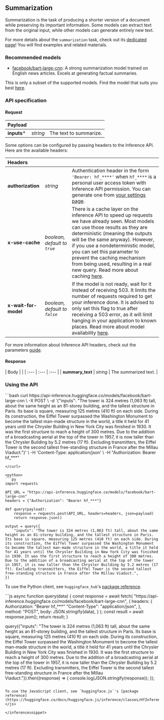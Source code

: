 ## Summarization

Summarization is the task of producing a shorter version of a document while preserving its important information. Some models can extract text from the original input, while other models can generate entirely new text.

<Tip>

For more details about the `summarization` task, check out its [dedicated page](https://huggingface.co/tasks/summarization)! You will find examples and related materials.

</Tip>

### Recommended models

- [facebook/bart-large-cnn](https://huggingface.co/facebook/bart-large-cnn): A strong summarization model trained on English news articles. Excels at generating factual summaries.

This is only a subset of the supported models. Find the model that suits you best [here](https://huggingface.co/models?inference=warm&pipeline_tag=summarization&sort=trending).

### API specification

#### Request

| Payload |  |  |
| :--- | :--- | :--- |
| **inputs*** | _string_ | The text to summarize. |


Some options can be configured by passing headers to the Inference API. Here are the available headers:

| Headers |   |    |
| :--- | :--- | :--- |
| **authorization** | _string_ | Authentication header in the form `'Bearer: hf_****'` when `hf_****` is a personal user access token with Inference API permission. You can generate one from [your settings page](https://huggingface.co/settings/tokens). |
| **x-use-cache** | _boolean, default to `true`_ | There is a cache layer on the inference API to speed up requests we have already seen. Most models can use those results as they are deterministic (meaning the outputs will be the same anyway). However, if you use a nondeterministic model, you can set this parameter to prevent the caching mechanism from being used, resulting in a real new query. Read more about caching [here](../parameters#caching]). |
| **x-wait-for-model** | _boolean, default to `false`_ | If the model is not ready, wait for it instead of receiving 503. It limits the number of requests required to get your inference done. It is advised to only set this flag to true after receiving a 503 error, as it will limit hanging in your application to known places. Read more about model availability [here](../overview#eligibility]). |

For more information about Inference API headers, check out the parameters [guide](../parameters).

#### Response

| Body |  |
| :--- | :--- | :--- |
| **summary_text** | _string_ | The summarized text. |


### Using the API


<inferencesnippet>

<curl>
```bash
curl https://api-inference.huggingface.co/models/facebook/bart-large-cnn \
	-X POST \
	-d '{"inputs": "The tower is 324 metres (1,063 ft) tall, about the same height as an 81-storey building, and the tallest structure in Paris. Its base is square, measuring 125 metres (410 ft) on each side. During its construction, the Eiffel Tower surpassed the Washington Monument to become the tallest man-made structure in the world, a title it held for 41 years until the Chrysler Building in New York City was finished in 1930. It was the first structure to reach a height of 300 metres. Due to the addition of a broadcasting aerial at the top of the tower in 1957, it is now taller than the Chrysler Building by 5.2 metres (17 ft). Excluding transmitters, the Eiffel Tower is the second tallest free-standing structure in France after the Millau Viaduct."}' \
	-H 'Content-Type: application/json' \
	-H "Authorization: Bearer hf_***"

```
</curl>

<python>
```py
import requests

API_URL = "https://api-inference.huggingface.co/models/facebook/bart-large-cnn"
headers = {"Authorization": "Bearer hf_***"}

def query(payload):
	response = requests.post(API_URL, headers=headers, json=payload)
	return response.json()
	
output = query({
	"inputs": "The tower is 324 metres (1,063 ft) tall, about the same height as an 81-storey building, and the tallest structure in Paris. Its base is square, measuring 125 metres (410 ft) on each side. During its construction, the Eiffel Tower surpassed the Washington Monument to become the tallest man-made structure in the world, a title it held for 41 years until the Chrysler Building in New York City was finished in 1930. It was the first structure to reach a height of 300 metres. Due to the addition of a broadcasting aerial at the top of the tower in 1957, it is now taller than the Chrysler Building by 5.2 metres (17 ft). Excluding transmitters, the Eiffel Tower is the second tallest free-standing structure in France after the Millau Viaduct.",
})
```

To use the Python client, see `huggingface_hub`'s [package reference](https://huggingface.co/docs/huggingface_hub/package_reference/inference_client#huggingface_hub.InferenceClient.summarization).
</python>

<js>
```js
async function query(data) {
	const response = await fetch(
		"https://api-inference.huggingface.co/models/facebook/bart-large-cnn",
		{
			headers: {
				Authorization: "Bearer hf_***"
				"Content-Type": "application/json",
			},
			method: "POST",
			body: JSON.stringify(data),
		}
	);
	const result = await response.json();
	return result;
}

query({"inputs": "The tower is 324 metres (1,063 ft) tall, about the same height as an 81-storey building, and the tallest structure in Paris. Its base is square, measuring 125 metres (410 ft) on each side. During its construction, the Eiffel Tower surpassed the Washington Monument to become the tallest man-made structure in the world, a title it held for 41 years until the Chrysler Building in New York City was finished in 1930. It was the first structure to reach a height of 300 metres. Due to the addition of a broadcasting aerial at the top of the tower in 1957, it is now taller than the Chrysler Building by 5.2 metres (17 ft). Excluding transmitters, the Eiffel Tower is the second tallest free-standing structure in France after the Millau Viaduct."}).then((response) => {
	console.log(JSON.stringify(response));
});
```

To use the JavaScript client, see `huggingface.js`'s [package reference](https://huggingface.co/docs/huggingface.js/inference/classes/HfInference#summarization).
</js>

</inferencesnippet>


